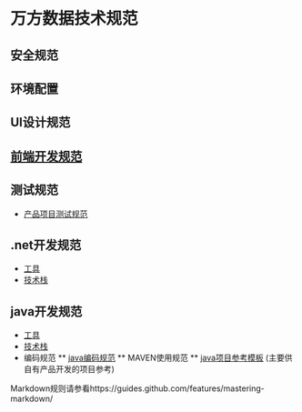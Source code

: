 # 万方数据技术规范
## 安全规范

## 环境配置

## UI设计规范

## [前端开发规范](前端开发规范)
## 测试规范
* [产品项目测试规范](https://github.com/wanfangdata/guide/blob/master/%E6%B5%8B%E8%AF%95%E8%A7%84%E8%8C%83/%E4%BA%A7%E5%93%81%E9%A1%B9%E7%9B%AE%E6%B5%8B%E8%AF%95%E5%B7%A5%E4%BD%9C%E8%A7%84%E8%8C%83.md) 

## .net开发规范
* [工具](https://github.com/wanfangdata/guide/blob/master/.net开发规范/工具.md)
* [技术栈](https://github.com/wanfangdata/guide/blob/master/.net开发规范/技术栈.md)

## java开发规范
* [工具](https://github.com/wanfangdata/guide/blob/master/java开发规范/工具.md)
* [技术栈](https://github.com/wanfangdata/guide/blob/master/java开发规范/技术栈.md)
* 编码规范
** [java编码规范](https://github.com/wanfangdata/guide/blob/master/java%E5%BC%80%E5%8F%91%E8%A7%84%E8%8C%83/%E7%BC%96%E7%A0%81%E8%A7%84%E8%8C%83.md) 
** MAVEN使用规范
** [java项目参考模板](https://github.com/wfjava-team/java-project-templete/releases) (主要供自有产品开发的项目参考)



Markdown规则请参看https://guides.github.com/features/mastering-markdown/

